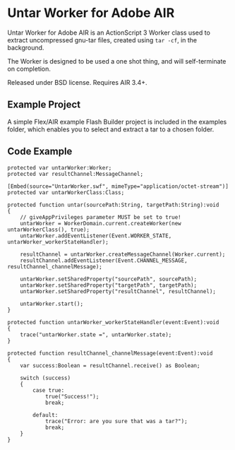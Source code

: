 Untar Worker for Adobe AIR
==========================

Untar Worker for Adobe AIR is an ActionScript 3 Worker class used to extract 
uncompressed gnu-tar files, created using `tar -cf`, in the background.

The Worker is designed to be used a one shot thing, and will self-terminate
on completion.

Released under BSD license. Requires AIR 3.4+.

Example Project
---------------

A simple Flex/AIR example Flash Builder project is included in the examples
folder, which enables you to select and extract a tar to a chosen folder.


Code Example
------------

```as3
protected var untarWorker:Worker;
protected var resultChannel:MessageChannel;

[Embed(source="UntarWorker.swf", mimeType="application/octet-stream")]
protected var untarWorkerClass:Class;

protected function untar(sourcePath:String, targetPath:String):void
{
	// giveAppPrivileges parameter MUST be set to true!
	untarWorker = WorkerDomain.current.createWorker(new untarWorkerClass(), true);
	untarWorker.addEventListener(Event.WORKER_STATE, untarWorker_workerStateHandler);
	
	resultChannel = untarWorker.createMessageChannel(Worker.current);
	resultChannel.addEventListener(Event.CHANNEL_MESSAGE, resultChannel_channelMessage);
	
	untarWorker.setSharedProperty("sourcePath", sourcePath);
	untarWorker.setSharedProperty("targetPath", targetPath);				
	untarWorker.setSharedProperty("resultChannel", resultChannel);				
	
	untarWorker.start();
}

protected function untarWorker_workerStateHandler(event:Event):void
{
	trace("untarWorker.state =", untarWorker.state);
}

protected function resultChannel_channelMessage(event:Event):void
{
	var success:Boolean = resultChannel.receive() as Boolean;
	
	switch (success)
	{
		case true:
			true("Success!");
			break;
			
		default:
			trace("Error: are you sure that was a tar?");
			break;
	}
}
```
